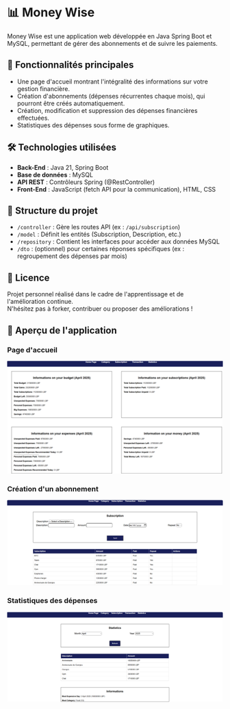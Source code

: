 # 📊 Money Wise

Money Wise est une application web développée en Java Spring Boot et MySQL, permettant de gérer des abonnements et de suivre les paiements.

## 🚀 Fonctionnalités principales
- Une page d'accueil montrant l'intégralité des informations sur votre gestion financière.
- Création d'abonnements (dépenses récurrentes chaque mois), qui pourront être créés automatiquement.
- Création, modification et suppression des dépenses financières effectuées.
- Statistiques des dépenses sous forme de graphiques.

## 🛠️ Technologies utilisées
- **Back-End** : Java 21, Spring Boot
- **Base de données** : MySQL
- **API REST** : Contrôleurs Spring (@RestController)
- **Front-End** : JavaScript (fetch API pour la communication), HTML, CSS

## 📂 Structure du projet
- `/controller` : Gère les routes API (ex : `/api/subscription`)
- `/model` : Définit les entités (Subscription, Description, etc.)
- `/repository` : Contient les interfaces pour accéder aux données MySQL
- `/dto` : (optionnel) pour certaines réponses spécifiques (ex : regroupement des dépenses par mois)

## 📜 Licence
Projet personnel réalisé dans le cadre de l'apprentissage et de l'amélioration continue.  
N'hésitez pas à forker, contribuer ou proposer des améliorations !

## 📸 Aperçu de l'application
### Page d'accueil
![Page d'accueil](screenshots/Home_Page.png)
### Création d'un abonnement
![Création d'un abonnement](screenshots/Subscription.png)
### Statistiques des dépenses
![Statistiques des dépenses](screenshots/Statistics.png)
